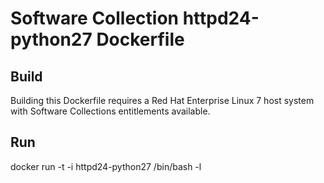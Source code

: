 Software Collection httpd24-python27 Dockerfile
===============================================

Build
-----

Building this Dockerfile requires a Red Hat Enterprise Linux 7 host
system with Software Collections entitlements available.

Run
---

docker run -t -i httpd24-python27 /bin/bash -l
